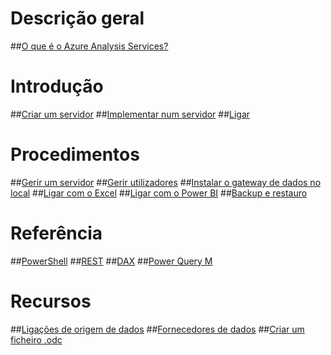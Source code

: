 # Descrição geral
##[O que é o Azure Analysis Services?](analysis-services-overview.md)

# Introdução
##[Criar um servidor](analysis-services-create-server.md)
##[Implementar num servidor](analysis-services-deploy.md)
##[Ligar](analysis-services-connect.md)

# Procedimentos 
##[Gerir um servidor](analysis-services-manage.md)
##[Gerir utilizadores](analysis-services-manage-users.md)
##[Instalar o gateway de dados no local](analysis-services-gateway.md)
##[Ligar com o Excel](analysis-services-connect-excel.md)
##[Ligar com o Power BI](analysis-services-connect-pbi.md)
##[Backup e restauro](analysis-services-backup.md)

# Referência
##[PowerShell](analysis-services-powershell.md)
##[REST](https://docs.microsoft.com/rest/api/analysisservices/)
##[DAX](https://msdn.microsoft.com/library/gg413422.aspx)
##[Power Query M](https://msdn.microsoft.com/library/mt211003.aspx)

# Recursos
##[Ligações de origem de dados](analysis-services-datasource.md)
##[Fornecedores de dados](analysis-services-data-providers.md)
##[Criar um ficheiro .odc](analysis-services-odc.md)
